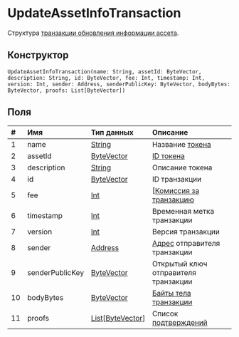 # UpdateAssetInfoTransaction

Структура [транзакции обновления информации ассета](/ru/blockchain/transaction-type/update-asset-info-transaction).

## Конструктор

``` ride
UpdateAssetInfoTransaction(name: String, assetId: ByteVector, description: String, id: ByteVector, fee: Int, timestamp: Int, version: Int, sender: Address, senderPublicKey: ByteVector, bodyBytes: ByteVector, proofs: List[ByteVector])
```

## Поля

| # | Имя | Тип данных | Описание |
| :--- | :--- | :--- | :--- |
| 1 | name | [String](/ru/ride/data-types/string) | Название [токена](/ru/blockchain/token/) |
| 2 | assetId | [ByteVector](/ru/ride/data-types/byte-vector) | [ID токена](/ru/blockchain/token/token-id) |
| 3 | description | [String](/ru/ride/data-types/string) | Описание токена |
| 4 | id | [ByteVector](/ru/ride/data-types/byte-vector) | ID транзакции |
| 5 | fee | [Int](/ru/ride/data-types/int) | [[Комиссия за транзакцию](/ru/blockchain/transaction/transaction-fee) |
| 6 | timestamp | [Int](/ru/ride/data-types/int) | Временная метка транзакции |
| 7 | version | [Int](/ru/ride/data-types/int) | Версия транзакции |
| 8 | sender | [Address](/ru/ride/structures/common-structures/address) | [Адрес](/ru/blockchain/account/address) отправителя транзакции |
| 9 | senderPublicKey | [ByteVector](/ru/ride/data-types/byte-vector) | Открытый ключ отправителя транзакции |
| 10 | bodyBytes | [ByteVector](/ru/ride/data-types/byte-vector) | [Байты тела транзакции](/ru/blockchain/glossary#б) |
| 11 | proofs | [List](/ru/ride/data-types/list)[[ByteVector](/ru/ride/data-types/byte-vector)] | Список [подтверждений](/ru/blockchain/transaction/transaction-proof) |
